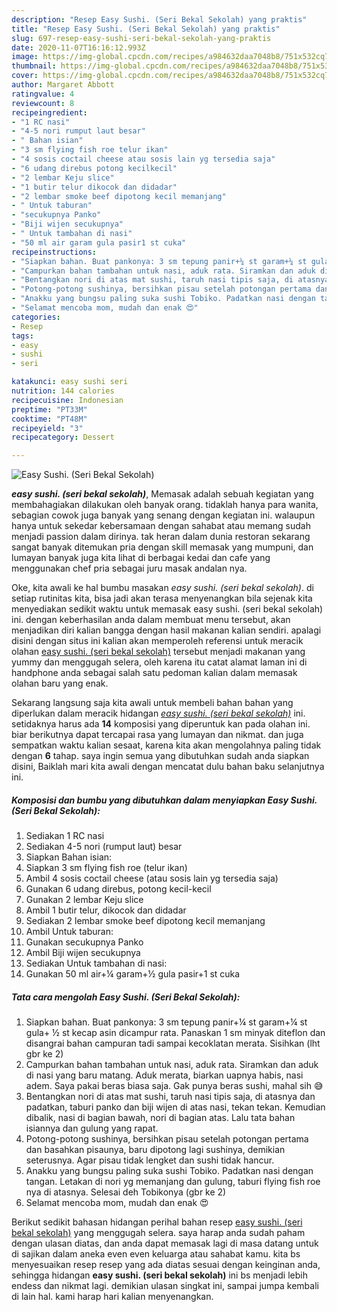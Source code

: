```yaml
---
description: "Resep Easy Sushi. (Seri Bekal Sekolah) yang praktis"
title: "Resep Easy Sushi. (Seri Bekal Sekolah) yang praktis"
slug: 697-resep-easy-sushi-seri-bekal-sekolah-yang-praktis
date: 2020-11-07T16:16:12.993Z
image: https://img-global.cpcdn.com/recipes/a984632daa7048b8/751x532cq70/easy-sushi-seri-bekal-sekolah-foto-resep-utama.jpg
thumbnail: https://img-global.cpcdn.com/recipes/a984632daa7048b8/751x532cq70/easy-sushi-seri-bekal-sekolah-foto-resep-utama.jpg
cover: https://img-global.cpcdn.com/recipes/a984632daa7048b8/751x532cq70/easy-sushi-seri-bekal-sekolah-foto-resep-utama.jpg
author: Margaret Abbott
ratingvalue: 4
reviewcount: 8
recipeingredient:
- "1 RC nasi"
- "4-5 nori rumput laut besar"
- " Bahan isian"
- "3 sm flying fish roe telur ikan"
- "4 sosis coctail cheese atau sosis lain yg tersedia saja"
- "6 udang direbus potong kecilkecil"
- "2 lembar Keju slice"
- "1 butir telur dikocok dan didadar"
- "2 lembar smoke beef dipotong kecil memanjang"
- " Untuk taburan"
- "secukupnya Panko"
- "Biji wijen secukupnya"
- " Untuk tambahan di nasi"
- "50 ml air garam gula pasir1 st cuka"
recipeinstructions:
- "Siapkan bahan. Buat pankonya: 3 sm tepung panir+¼ st garam+¼ st gula+ ½ st kecap asin dicampur rata. Panaskan 1 sm minyak diteflon dan disangrai bahan campuran tadi sampai kecoklatan merata. Sisihkan (lht gbr ke 2)"
- "Campurkan bahan tambahan untuk nasi, aduk rata. Siramkan dan aduk di nasi yang baru matang. Aduk merata, biarkan uapnya habis, nasi adem. Saya pakai beras biasa saja. Gak punya beras sushi, mahal sih 😅"
- "Bentangkan nori di atas mat sushi, taruh nasi tipis saja, di atasnya dan padatkan, taburi panko dan biji wijen di atas nasi, tekan tekan. Kemudian dibalik, nasi di bagian bawah, nori di bagian atas. Lalu tata bahan isiannya dan gulung yang rapat."
- "Potong-potong sushinya, bersihkan pisau setelah potongan pertama dan basahkan pisaunya, baru dipotong lagi sushinya, demikian seterusnya. Agar pisau tidak lengket dan sushi tidak hancur."
- "Anakku yang bungsu paling suka sushi Tobiko. Padatkan nasi dengan tangan. Letakan di nori yg memanjang dan gulung, taburi flying fish roe nya di atasnya. Selesai deh Tobikonya (gbr ke 2)"
- "Selamat mencoba mom, mudah dan enak 😍"
categories:
- Resep
tags:
- easy
- sushi
- seri

katakunci: easy sushi seri 
nutrition: 144 calories
recipecuisine: Indonesian
preptime: "PT33M"
cooktime: "PT48M"
recipeyield: "3"
recipecategory: Dessert

---
```



![Easy Sushi. (Seri Bekal Sekolah)](https://img-global.cpcdn.com/recipes/a984632daa7048b8/751x532cq70/easy-sushi-seri-bekal-sekolah-foto-resep-utama.jpg)

<b><i>easy sushi. (seri bekal sekolah)</i></b>, Memasak adalah sebuah kegiatan yang membahagiakan dilakukan oleh banyak orang. tidaklah hanya para wanita, sebagian cowok juga banyak yang senang dengan kegiatan ini. walaupun hanya untuk sekedar kebersamaan dengan sahabat atau memang sudah menjadi passion dalam dirinya. tak heran dalam dunia restoran sekarang sangat banyak ditemukan pria dengan skill memasak yang mumpuni, dan lumayan banyak juga kita lihat di berbagai kedai dan cafe yang menggunakan chef pria sebagai juru masak andalan nya.



Oke, kita awali ke hal bumbu masakan <i>easy sushi. (seri bekal sekolah)</i>. di setiap rutinitas kita, bisa jadi akan terasa menyenangkan bila sejenak kita menyediakan sedikit waktu untuk memasak easy sushi. (seri bekal sekolah) ini. dengan keberhasilan anda dalam membuat menu tersebut, akan menjadikan diri kalian bangga dengan hasil makanan kalian sendiri. apalagi disini dengan situs ini kalian akan memperoleh referensi untuk meracik olahan <u>easy sushi. (seri bekal sekolah)</u> tersebut menjadi makanan yang yummy dan menggugah selera, oleh karena itu catat alamat laman ini di handphone anda sebagai salah satu pedoman kalian dalam memasak olahan baru yang enak.


Sekarang langsung saja kita awali untuk membeli bahan bahan yang diperlukan dalam meracik hidangan <u><i>easy sushi. (seri bekal sekolah)</i></u> ini. setidaknya harus ada <b>14</b> komposisi yang diperuntuk kan pada olahan ini. biar berikutnya dapat tercapai rasa yang lumayan dan nikmat. dan juga sempatkan waktu kalian sesaat, karena kita akan mengolahnya paling tidak dengan <b>6</b> tahap. saya ingin semua yang dibutuhkan sudah anda siapkan disini, Baiklah mari kita awali dengan mencatat dulu bahan baku selanjutnya ini.

<!--inarticleads1-->

##### Komposisi dan bumbu yang dibutuhkan dalam menyiapkan Easy Sushi. (Seri Bekal Sekolah):

1. Sediakan 1 RC nasi
1. Sediakan 4-5 nori (rumput laut) besar
1. Siapkan  Bahan isian:
1. Siapkan 3 sm flying fish roe (telur ikan)
1. Ambil 4 sosis coctail cheese (atau sosis lain yg tersedia saja)
1. Gunakan 6 udang direbus, potong kecil-kecil
1. Gunakan 2 lembar Keju slice
1. Ambil 1 butir telur, dikocok dan didadar
1. Sediakan 2 lembar smoke beef dipotong kecil memanjang
1. Ambil  Untuk taburan:
1. Gunakan secukupnya Panko
1. Ambil Biji wijen secukupnya
1. Sediakan  Untuk tambahan di nasi:
1. Gunakan 50 ml air+¼ garam+½ gula pasir+1 st cuka




<!--inarticleads2-->

##### Tata cara mengolah Easy Sushi. (Seri Bekal Sekolah):

1. Siapkan bahan. Buat pankonya: 3 sm tepung panir+¼ st garam+¼ st gula+ ½ st kecap asin dicampur rata. Panaskan 1 sm minyak diteflon dan disangrai bahan campuran tadi sampai kecoklatan merata. Sisihkan (lht gbr ke 2)
1. Campurkan bahan tambahan untuk nasi, aduk rata. Siramkan dan aduk di nasi yang baru matang. Aduk merata, biarkan uapnya habis, nasi adem. Saya pakai beras biasa saja. Gak punya beras sushi, mahal sih 😅
1. Bentangkan nori di atas mat sushi, taruh nasi tipis saja, di atasnya dan padatkan, taburi panko dan biji wijen di atas nasi, tekan tekan. Kemudian dibalik, nasi di bagian bawah, nori di bagian atas. Lalu tata bahan isiannya dan gulung yang rapat.
1. Potong-potong sushinya, bersihkan pisau setelah potongan pertama dan basahkan pisaunya, baru dipotong lagi sushinya, demikian seterusnya. Agar pisau tidak lengket dan sushi tidak hancur.
1. Anakku yang bungsu paling suka sushi Tobiko. Padatkan nasi dengan tangan. Letakan di nori yg memanjang dan gulung, taburi flying fish roe nya di atasnya. Selesai deh Tobikonya (gbr ke 2)
1. Selamat mencoba mom, mudah dan enak 😍




Berikut sedikit bahasan hidangan perihal bahan resep <u>easy sushi. (seri bekal sekolah)</u> yang menggugah selera. saya harap anda sudah paham dengan ulasan diatas, dan anda dapat memasak lagi di masa datang untuk di sajikan dalam aneka even even keluarga atau sahabat kamu. kita bs menyesuaikan resep resep yang ada diatas sesuai dengan keinginan anda, sehingga hidangan <b>easy sushi. (seri bekal sekolah)</b> ini bs menjadi lebih endess dan nikmat lagi. demikian ulasan singkat ini, sampai jumpa kembali di lain hal. kami harap hari kalian menyenangkan.

